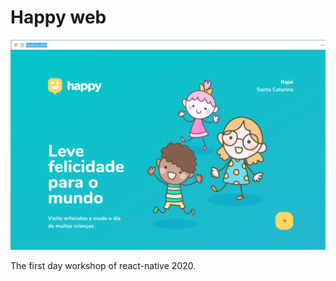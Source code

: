 # Happy web

![screenshot](docs/screenshot.png "screenshot")

The first day workshop of react-native 2020.
